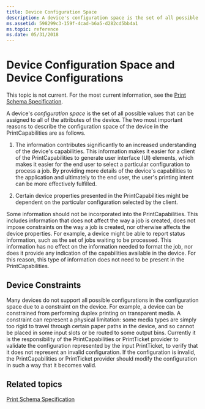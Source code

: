 ```yaml
---
title: Device Configuration Space
description: A device's configuration space is the set of all possible values that can be assigned to all of the attributes of the device.
ms.assetid: 598299c3-159f-4cad-b6a5-d282cd5bb4a1
ms.topic: reference
ms.date: 05/31/2018
---
```


# Device Configuration Space and Device Configurations

This topic is not current. For the most current information, see the [Print Schema Specification](https://download.microsoft.com/download/D/E/C/DECA6E6B-3E81-48E7-B7EF-6D92A547D03C/print-schema-spec-2-0.zip).

A device's *configuration space* is the set of all possible values that can be assigned to all of the attributes of the device. The two most important reasons to describe the configuration space of the device in the PrintCapabilities are as follows.

1.  The information contributes significantly to an increased understanding of the device's capabilities. This information makes it easier for a client of the PrintCapabilities to generate user interface (UI) elements, which makes it easier for the end user to select a particular configuration to process a job. By providing more details of the device's capabilities to the application and ultimately to the end user, the user's printing intent can be more effectively fulfilled.

2.  Certain device properties presented in the PrintCapabilities might be dependent on the particular configuration selected by the client.

Some information should not be incorporated into the PrintCapabilities. This includes information that does not affect the way a job is created, does not impose constraints on the way a job is created, nor otherwise affects the device properties. For example, a device might be able to report status information, such as the set of jobs waiting to be processed. This information has no effect on the information needed to format the job, nor does it provide any indication of the capabilities available in the device. For this reason, this type of information does not need to be present in the PrintCapabilities.

## Device Constraints

Many devices do not support all possible configurations in the configuration space due to a constraint on the device. For example, a device can be constrained from performing duplex printing on transparent media. A constraint can represent a physical limitation: some media types are simply too rigid to travel through certain paper paths in the device, and so cannot be placed in some input slots or be routed to some output bins. Currently it is the responsibility of the PrintCapabilities or PrintTicket provider to validate the configuration represented by the input PrintTicket, to verify that it does not represent an invalid configuration. If the configuration is invalid, the PrintCapabilities or PrintTicket provider should modify the configuration in such a way that it becomes valid.

## Related topics

<dl> <dt>

[Print Schema Specification](https://download.microsoft.com/download/D/E/C/DECA6E6B-3E81-48E7-B7EF-6D92A547D03C/print-schema-spec-2-0.zip)
</dt> </dl>

 

 




